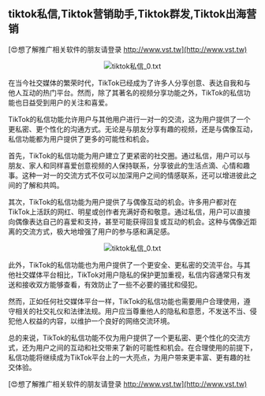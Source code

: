 ## **tiktok私信,Tiktok营销助手,Tiktok群发,Tiktok出海营销**

[😍想了解推广相关软件的朋友请登录 http://www.vst.tw](http://www.vst.tw)

 <center><img src="https://vst.tw/MP4/tuiguang/png/7.png" alt="tiktok私信_0.txt"></center>

在当今社交媒体的繁荣时代，TikTok已经成为了许多人分享创意、表达自我和与他人互动的热门平台。然而，除了其著名的视频分享功能之外，TikTok的私信功能也日益受到用户的关注和喜爱。

TikTok的私信功能允许用户与其他用户进行一对一的交流，这为用户提供了一个更私密、更个性化的沟通方式。无论是与朋友分享有趣的视频，还是与偶像互动，私信功能都为用户提供了更多的可能性和机会。

首先，TikTok的私信功能为用户建立了更紧密的社交圈。通过私信，用户可以与朋友、家人和同样喜爱创意视频的人保持联系，分享彼此的生活点滴、心情和趣事。这种一对一的交流方式不仅可以加深用户之间的情感联系，还可以增进彼此之间的了解和共鸣。

其次，TikTok的私信功能为用户提供了与偶像互动的机会。许多用户都对在TikTok上活跃的网红、明星或创作者充满好奇和敬意。通过私信，用户可以直接向偶像表达自己的喜爱和支持，甚至可能获得回复或互动的机会。这种与偶像近距离的交流方式，极大地增强了用户的参与感和满足感。

 <center><img src="https://vst.tw/MP4/tuiguang/png/1.png" alt="tiktok私信_0.txt"></center>

此外，TikTok的私信功能也为用户提供了一个更安全、更私密的交流平台。与其他社交媒体平台相比，TikTok对用户隐私的保护更加重视，私信内容通常只有发送和接收双方能够查看，有效防止了一些不必要的骚扰和侵犯。

然而，正如任何社交媒体平台一样，TikTok的私信功能也需要用户合理使用，遵守相关的社交礼仪和法律法规。用户应当尊重他人的隐私和意愿，不发送不当、侵犯他人权益的内容，以维护一个良好的网络交流环境。

总的来说，TikTok的私信功能不仅为用户提供了一个更私密、更个性化的交流方式，还为用户之间的互动和社交带来了新的可能性和机会。在合理使用的前提下，私信功能将继续成为TikTok平台上的一大亮点，为用户带来更丰富、更有趣的社交体验。

[😍想了解推广相关软件的朋友请登录 http://www.vst.tw](http://www.vst.tw)



